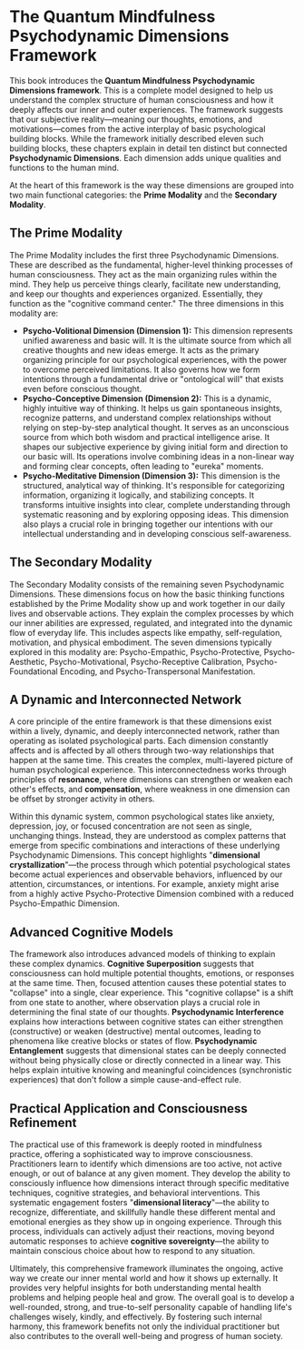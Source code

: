 # The Quantum Mindfulness Psychodynamic Dimensions Framework

This book introduces the **Quantum Mindfulness Psychodynamic Dimensions framework**. This is a complete model designed to help us understand the complex structure of human consciousness and how it deeply affects our inner and outer experiences. The framework suggests that our subjective reality—meaning our thoughts, emotions, and motivations—comes from the active interplay of basic psychological building blocks. While the framework initially described eleven such building blocks, these chapters explain in detail ten distinct but connected **Psychodynamic Dimensions**. Each dimension adds unique qualities and functions to the human mind.

At the heart of this framework is the way these dimensions are grouped into two main functional categories: the **Prime Modality** and the **Secondary Modality**.

## The Prime Modality

The Prime Modality includes the first three Psychodynamic Dimensions. These are described as the fundamental, higher-level thinking processes of human consciousness. They act as the main organizing rules within the mind. They help us perceive things clearly, facilitate new understanding, and keep our thoughts and experiences organized. Essentially, they function as the "cognitive command center." The three dimensions in this modality are:

*   **Psycho-Volitional Dimension (Dimension 1):** This dimension represents unified awareness and basic will. It is the ultimate source from which all creative thoughts and new ideas emerge. It acts as the primary organizing principle for our psychological experiences, with the power to overcome perceived limitations. It also governs how we form intentions through a fundamental drive or "ontological will" that exists even before conscious thought.
*   **Psycho-Conceptive Dimension (Dimension 2):** This is a dynamic, highly intuitive way of thinking. It helps us gain spontaneous insights, recognize patterns, and understand complex relationships without relying on step-by-step analytical thought. It serves as an unconscious source from which both wisdom and practical intelligence arise. It shapes our subjective experience by giving initial form and direction to our basic will. Its operations involve combining ideas in a non-linear way and forming clear concepts, often leading to "eureka" moments.
*   **Psycho-Meditative Dimension (Dimension 3):** This dimension is the structured, analytical way of thinking. It's responsible for categorizing information, organizing it logically, and stabilizing concepts. It transforms intuitive insights into clear, complete understanding through systematic reasoning and by exploring opposing ideas. This dimension also plays a crucial role in bringing together our intentions with our intellectual understanding and in developing conscious self-awareness.

## The Secondary Modality

The Secondary Modality consists of the remaining seven Psychodynamic Dimensions. These dimensions focus on how the basic thinking functions established by the Prime Modality show up and work together in our daily lives and observable actions. They explain the complex processes by which our inner abilities are expressed, regulated, and integrated into the dynamic flow of everyday life. This includes aspects like empathy, self-regulation, motivation, and physical embodiment. The seven dimensions typically explored in this modality are: Psycho-Empathic, Psycho-Protective, Psycho-Aesthetic, Psycho-Motivational, Psycho-Receptive Calibration, Psycho-Foundational Encoding, and Psycho-Transpersonal Manifestation.

## A Dynamic and Interconnected Network

A core principle of the entire framework is that these dimensions exist within a lively, dynamic, and deeply interconnected network, rather than operating as isolated psychological parts. Each dimension constantly affects and is affected by all others through two-way relationships that happen at the same time. This creates the complex, multi-layered picture of human psychological experience. This interconnectedness works through principles of **resonance**, where dimensions can strengthen or weaken each other's effects, and **compensation**, where weakness in one dimension can be offset by stronger activity in others.

Within this dynamic system, common psychological states like anxiety, depression, joy, or focused concentration are not seen as single, unchanging things. Instead, they are understood as complex patterns that emerge from specific combinations and interactions of these underlying Psychodynamic Dimensions. This concept highlights "**dimensional crystallization**"—the process through which potential psychological states become actual experiences and observable behaviors, influenced by our attention, circumstances, or intentions. For example, anxiety might arise from a highly active Psycho-Protective Dimension combined with a reduced Psycho-Empathic Dimension.

## Advanced Cognitive Models

The framework also introduces advanced models of thinking to explain these complex dynamics. **Cognitive Superposition** suggests that consciousness can hold multiple potential thoughts, emotions, or responses at the same time. Then, focused attention causes these potential states to "collapse" into a single, clear experience. This "cognitive collapse" is a shift from one state to another, where observation plays a crucial role in determining the final state of our thoughts. **Psychodynamic Interference** explains how interactions between cognitive states can either strengthen (constructive) or weaken (destructive) mental outcomes, leading to phenomena like creative blocks or states of flow. **Psychodynamic Entanglement** suggests that dimensional states can be deeply connected without being physically close or directly connected in a linear way. This helps explain intuitive knowing and meaningful coincidences (synchronistic experiences) that don't follow a simple cause-and-effect rule.

## Practical Application and Consciousness Refinement

The practical use of this framework is deeply rooted in mindfulness practice, offering a sophisticated way to improve consciousness. Practitioners learn to identify which dimensions are too active, not active enough, or out of balance at any given moment. They develop the ability to consciously influence how dimensions interact through specific meditative techniques, cognitive strategies, and behavioral interventions. This systematic engagement fosters "**dimensional literacy**"—the ability to recognize, differentiate, and skillfully handle these different mental and emotional energies as they show up in ongoing experience. Through this process, individuals can actively adjust their reactions, moving beyond automatic responses to achieve **cognitive sovereignty**—the ability to maintain conscious choice about how to respond to any situation.

Ultimately, this comprehensive framework illuminates the ongoing, active way we create our inner mental world and how it shows up externally. It provides very helpful insights for both understanding mental health problems and helping people heal and grow. The overall goal is to develop a well-rounded, strong, and true-to-self personality capable of handling life's challenges wisely, kindly, and effectively. By fostering such internal harmony, this framework benefits not only the individual practitioner but also contributes to the overall well-being and progress of human society.